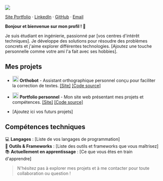 <img src="votre_bannière.png">

[Site Portfolio](lien) · 
[LinkedIn](lien) · 
[GitHub](votre_profil) · 
[Email](mailto:votre_email)

**Bonjour et bienvenue sur mon profil ! 👋**

Je suis étudiant en ingénierie, passionné par [vos centres d'intérêt techniques]. Je développe des solutions pour résoudre des problèmes concrets et j'aime explorer différentes technologies. [Ajoutez une touche personnelle comme votre ami l'a fait avec ses hobbies].

## Mes projets 

* <img src="icon_orthobot.png" width="20"> **Orthobot** - Assistant orthographique personnel conçu pour faciliter la correction de textes. [[Site]](lien) [[Code source]](lien)

* <img src="icon_portfolio.png" width="20"> **Portfolio personnel** - Mon site web présentant mes projets et compétences. [[Site]](lien) [[Code source]](lien)

* [Ajoutez ici vos futurs projets]

## Compétences techniques

💻 **Langages** : [Liste de vos langages de programmation]  
🔧 **Outils & Frameworks** : [Liste des outils et frameworks que vous maîtrisez]  
📚 **Actuellement en apprentissage** : [Ce que vous êtes en train d'apprendre]

> N'hésitez pas à explorer mes projets et à me contacter pour toute collaboration ou question !
